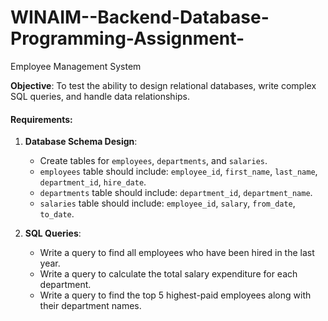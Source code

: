 # WINAIM--Backend-Database-Programming-Assignment-
Employee Management System

**Objective**: To test the ability to design relational databases, write complex SQL queries, and handle data relationships.

#### Requirements:

1. **Database Schema Design**:
   - Create tables for `employees`, `departments`, and `salaries`.
   - `employees` table should include: `employee_id`, `first_name`, `last_name`, `department_id`, `hire_date`.
   - `departments` table should include: `department_id`, `department_name`.
   - `salaries` table should include: `employee_id`, `salary`, `from_date`, `to_date`.

2. **SQL Queries**:
   - Write a query to find all employees who have been hired in the last year.
   - Write a query to calculate the total salary expenditure for each department.
   - Write a query to find the top 5 highest-paid employees along with their department names.
